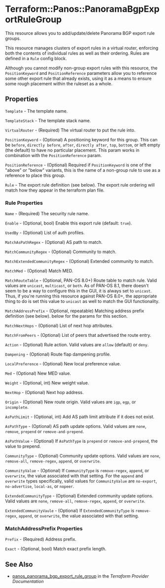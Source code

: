 # Terraform::Panos::PanoramaBgpExportRuleGroup

This resource allows you to add/update/delete Panorama BGP export rule groups.

This resource manages clusters of export rules in a virtual router,
enforcing both the contents of individual rules as well as their
ordering.  Rules are defined in a `Rule` config block.

Although you cannot modify non-group export rules with this
resource, the `PositionKeyword` and `PositionReference` parameters allow you
to reference some other export rule that already exists, using it as
a means to ensure some rough placement within the ruleset as a whole.

## Properties

`Template` - The template name.

`TemplateStack` - The template stack name.

`VirtualRouter` - (Required) The virtual router to put the rule into.

`PositionKeyword` - (Optional) A positioning keyword for this group.  This
can be `before`, `directly before`, `after`, `directly after`, `top`,
`bottom`, or left empty (the default) to have no particular placement.  This
param works in combination with the `PositionReference` param.

`PositionReference` - (Optional) Required if `PositionKeyword` is one of the
"above" or "below" variants, this is the name of a non-group rule to use
as a reference to place this group.

`Rule` - The export rule definition (see below).  The export rule
ordering will match how they appear in the terraform plan file.

### Rule Properties

`Name` - (Required) The security rule name.

`Enable` - (Optional, bool) Enable this export rule (default: `true`).

`UsedBy` - (Optional) List of auth profiles.

`MatchAsPathRegex` - (Optional) AS path to match.

`MatchCommunityRegex` - (Optional) Community to match.

`MatchExtendedCommunityRegex` - (Optional) Extended community to match.

`MatchMed` - (Optional) Match MED.

`MatchRouteTable` - (Optional, PAN-OS 8.0+) Route table to match rule.  Valid
values are `unicast`, `multicast`, or `both`.  As of PAN-OS 8.1, there doesn't
seem to be a way to configure this in the GUI, it is always set to `unicast`.
Thus, if you're running this resource against PAN-OS 8.0+, the appropriate
thing to do is set this value to `unicast` as well to match the GUI functionality.

`MatchAddressPrefix` - (Optional, repeatable) Matching address prefix definition
(see below).
below for the params for this section.

`MatchNextHops` - (Optional) List of next hop attributes.

`MatchFromPeers` - (Optional) List of peers that advertised the route entry.

`Action` - (Optional) Rule action.  Valid values are `allow` (default) or
`deny`.

`Dampening` - (Optional) Route flap dampening profile.

`LocalPreference` - (Optional) New local preference value.

`Med` - (Optional) New MED value.

`Weight` - (Optional, int) New weight value.

`NextHop` - (Optional) Next hop address.

`Origin` - (Optional) New route origin.  Valid values are `igp`, `egp`, or
`incomplete`.

`AsPathLimit` - (Optional, int) Add AS path limit attribute if it does
not exist.

`AsPathType` - (Optional) AS path update options.  Valid values are
`none`, `remove`, `prepend` or `remove-and-prepend`.

`AsPathValue` - (Optional) If `AsPathType` is `prepend` or `remove-and-prepend`,
the value to prepend.

`CommunityType` - (Optional) Community update options.  Valid values are
`none`, `remove-all`, `remove-regex`, `append`, or `overwrite`.

`CommunityValue` - (Optional) If `CommunityType` is `remove-regex`,
`append`, or `overwrite`, the value associated with that setting.  For the
`append` and `overwrite` types specifically, valid values for `CommunityValue`
are `no-export`, `no-advertise`, `local-as`, or `nopeer`.

`ExtendedCommunityType` - (Optional) Extended community update options.  Valid
values are `none`, `remove-all`, `remove-regex`, `append`, or `overwrite`.

`ExtendedCommunityVaule` - (Optional) If `ExtendedCommunityType` is
`remove-regex`, `append`, or `overwrite`, the value associated with that setting.

### MatchAddressPrefix Properties

`Prefix` - (Required) Address prefix.

`Exact` - (Optional, bool) Match exact prefix length.


## See Also

* [panos_panorama_bgp_export_rule_group](https://www.terraform.io/docs/providers/panos/r/panorama_bgp_export_rule_group.html) in the _Terraform Provider Documentation_